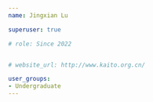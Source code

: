 ```yaml
---
name: Jingxian Lu

superuser: true

# role: Since 2022


# website_url: http://www.kaito.org.cn/

user_groups:
- Undergraduate
---
```

